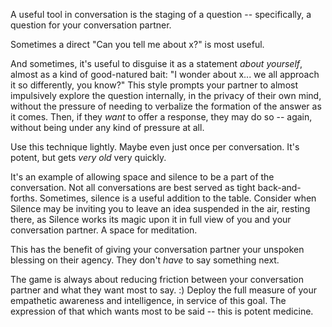 A useful tool in conversation is the staging of a question -- specifically, a question for your conversation partner.

Sometimes a direct "Can you tell me about x?" is most useful.

And sometimes, it's useful to disguise it as a statement _about yourself_, almost as a kind of good-natured bait: "I wonder about x... we all approach it so differently, you know?" This style prompts your partner to almost impulsively explore the question internally, in the privacy of their own mind, without the pressure of needing to verbalize the formation of the answer as it comes. Then, if they _want_ to offer a response, they may do so -- again, without being under any kind of pressure at all.

Use this technique lightly. Maybe even just once per conversation. It's potent, but gets _very old_ very quickly.

It's an example of allowing space and silence to be a part of the conversation. Not all conversations are best served as tight back-and-forths.
Sometimes, silence is a useful addition to the table. Consider when Silence may be inviting you to leave an idea suspended in the air, resting there, as Silence works its magic upon it in full view of you and your conversation partner. A space for meditation.

This has the benefit of giving your conversation partner your unspoken blessing on their agency. They don't _have_ to say something next.

The game is always about reducing friction between your conversation partner and what they want most to say. :) Deploy the full measure of your empathetic awareness and intelligence, in service of this goal. The expression of that which wants most to be said -- this is potent medicine.
